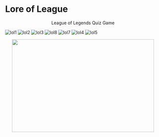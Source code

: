 # Lore of League
<p align="center">
League of Legends Quiz Game
</p>

![lol1](https://user-images.githubusercontent.com/82179486/230604412-5d615d63-cc16-4b1f-9195-b1e6e5f54b2f.png)
![lol2](https://user-images.githubusercontent.com/82179486/230604413-1c3b6f6f-81a4-4c62-8510-7356bbaf5e4c.png)
![lol3](https://user-images.githubusercontent.com/82179486/230604417-c6a05858-8042-4002-9298-f2f195ea82c3.png)
![lol8](https://user-images.githubusercontent.com/82179486/230604421-f9c6ae7e-cff2-40f9-a77b-0b48c09aa53a.png)
![lol7](https://user-images.githubusercontent.com/82179486/230604424-60afeef0-41ba-4e81-847f-b077086727ab.png)
![lol4](https://user-images.githubusercontent.com/82179486/230604428-924c2d83-b938-45e5-8d26-4b1f72505612.png)
![lol5](https://user-images.githubusercontent.com/82179486/230604409-02194ba6-0e03-4e64-afd0-2557a78fef13.png)


<p align="center">
  <img width="460" height="300" src="(https://user-images.githubusercontent.com/82179486/230604412-5d615d63-cc16-4b1f-9195-b1e6e5f54b2f.png">
</p>
